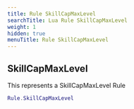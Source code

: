 ```yaml
---
title: Rule SkillCapMaxLevel
searchTitle: Lua Rule SkillCapMaxLevel
weight: 1
hidden: true
menuTitle: Rule SkillCapMaxLevel
---
```

## SkillCapMaxLevel

This represents a SkillCapMaxLevel Rule
```lua
Rule.SkillCapMaxLevel
```